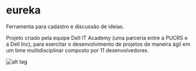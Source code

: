 # eureka


Ferramenta para cadastro e discussão de ideias.

Projeto criado pela equipe Dell IT Academy (uma parceria entre a PUCRS e a Dell Inc), para exercitar o desenvolvimento de projetos de maneira ágil em um time multidisciplinar composto por 11 desenvolvedores.


![alt tag](https://raw.githubusercontent.com/cantoniazzi/eureka/master/desk_work.jpg)
